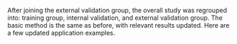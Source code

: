 After joining the external validation group, the overall study was regrouped into: training group, internal validation, and external validation group. The basic method is the same as before, with relevant results updated. Here are a few updated application examples.
